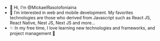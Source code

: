 - 👋 Hi, I’m @MickaelRasolofoniaina
- 👀 I’m interested in web and mobile development. My favorites technologies are those who derived from Javascript such as React JS, React Native, Nest JS, Next JS and more...
- ✨ In my free time, I love learning new technologies and frameworks, and project management 👀

<!---
MickaelRasolofoniaina/MickaelRasolofoniaina is a ✨ special ✨ repository because its `README.md` (this file) appears on your GitHub profile.
You can click the Preview link to take a look at your changes.
--->
